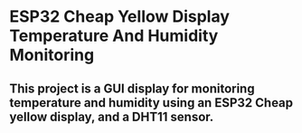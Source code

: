 
# ESP32 Cheap Yellow Display Temperature And Humidity Monitoring
## This project is a GUI display for monitoring temperature and humidity using an ESP32 Cheap yellow display, and a DHT11 sensor. 

